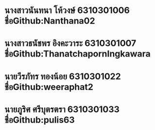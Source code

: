 # นางสาวนันทนา โห้วงษ์ 6310301006 ชื่อGithub:Nanthana02
# นางสาวธนัชพร อิงคะวาระ 6310301007 ชื่อGithub:ThanatchapornIngkawara
# นายวีรภัทร ทองน้อย 6310301022 ชื่อGithub:weeraphat2
# นายภูริศ ศรีบุตรตรา 6310301033 ชื่อGithub:pulis63
